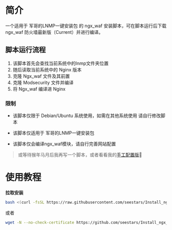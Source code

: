 # 简介
一个适用于 军哥的LNMP一键安装包 的 ngx_waf 安装脚本，可在脚本运行后下载 ngx_waf 防火墙最新版（Current）并进行编译。

## 脚本运行流程
1. 该脚本首先会查找当前系统中的lnmp文件夹位置
2. 随后读取当前系统中的 Nginx 版本
3. 克隆 Ngx_waf 文件及其前置
4. 克隆 Modsecurity 文件并编译
5. 将 Ngx_waf 编译进 Nginx

### 限制
 * 该脚本仅限于 Debian/Ubuntu 系统使用，如需在其他系统使用   请自行修改脚本

 * 该脚本仅适用于 军哥的LNMP一键安装包

 * 该脚本仅会编译ngx_waf模块，请自行完善网站配置
> 或等待猴年马月后我再写一个脚本，或者看看我的[手工配置版](https://blog.qvq.one/archives/169/ "LNMP 安装 Current 版的 ngx_waf")🤪 

# 使用教程

**拉取安装**
```bash
bash <(curl -fsSL https://raw.githubusercontent.com/seestars/Install_ngx_waf.sh/main/Install_ngx_waf.sh)
```

或者

```bash
wget -N --no-check-certificate https://github.com/seestars/Install_ngx_waf.sh/releases/latest/download/Install_ngx_waf.sh && bash Install_ngx_waf.sh
```

